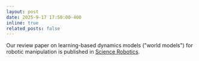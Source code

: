 ```yaml
---
layout: post
date: 2025-9-17 17:50:00-400
inline: true
related_posts: false
---
```


Our review paper on learning-based dynamics models ("world models") for robotic manipulation is published in [Science Robotics](https://www.science.org/doi/abs/10.1126/scirobotics.adt1497).

